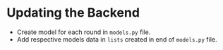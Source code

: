# Updating the Backend

- Create model for each round in `models.py` file.
- Add respective models data in `lists` created in end of `models.py` file.